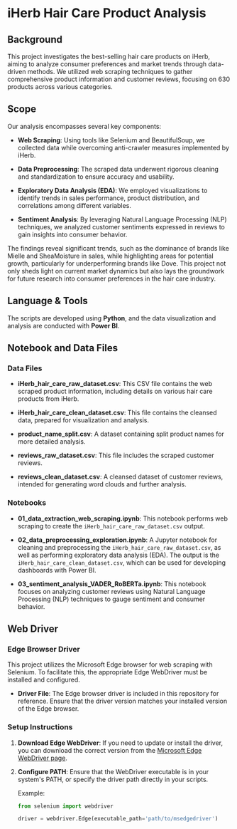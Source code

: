 # iHerb Hair Care Product Analysis

## Background
This project investigates the best-selling hair care products on iHerb, aiming to analyze consumer preferences and market trends through data-driven methods. We utilized web scraping techniques to gather comprehensive product information and customer reviews, focusing on 630 products across various categories.

## Scope
Our analysis encompasses several key components:

- **Web Scraping**: Using tools like Selenium and BeautifulSoup, we collected data while overcoming anti-crawler measures implemented by iHerb.
  
- **Data Preprocessing**: The scraped data underwent rigorous cleaning and standardization to ensure accuracy and usability.
  
- **Exploratory Data Analysis (EDA)**: We employed visualizations to identify trends in sales performance, product distribution, and correlations among different variables.
  
- **Sentiment Analysis**: By leveraging Natural Language Processing (NLP) techniques, we analyzed customer sentiments expressed in reviews to gain insights into consumer behavior.

The findings reveal significant trends, such as the dominance of brands like Mielle and SheaMoisture in sales, while highlighting areas for potential growth, particularly for underperforming brands like Dove. This project not only sheds light on current market dynamics but also lays the groundwork for future research into consumer preferences in the hair care industry.

## Language & Tools
The scripts are developed using **Python**, and the data visualization and analysis are conducted with **Power BI**.

## Notebook and Data Files

### Data Files
- **iHerb_hair_care_raw_dataset.csv**: This CSV file contains the web scraped product information, including details on various hair care products from iHerb.

- **iHerb_hair_care_clean_dataset.csv**: This file contains the cleansed data, prepared for visualization and analysis.

- **product_name_split.csv**: A dataset containing split product names for more detailed analysis.

- **reviews_raw_dataset.csv**: This file includes the scraped customer reviews.

- **reviews_clean_dataset.csv**: A cleansed dataset of customer reviews, intended for generating word clouds and further analysis.

### Notebooks
- **01_data_extraction_web_scraping.ipynb**: This notebook performs web scraping to create the `iHerb_hair_care_raw_dataset.csv` output.

- **02_data_preprocessing_exploration.ipynb**: A Jupyter notebook for cleaning and preprocessing the `iHerb_hair_care_raw_dataset.csv`, as well as performing exploratory data analysis (EDA). The output is the `iHerb_hair_care_clean_dataset.csv`, which can be used for developing dashboards with Power BI.

- **03_sentiment_analysis_VADER_RoBERTa.ipynb**: This notebook focuses on analyzing customer reviews using Natural Language Processing (NLP) techniques to gauge sentiment and consumer behavior.

## Web Driver

### Edge Browser Driver
This project utilizes the Microsoft Edge browser for web scraping with Selenium. To facilitate this, the appropriate Edge WebDriver must be installed and configured.

- **Driver File**: The Edge browser driver is included in this repository for reference. Ensure that the driver version matches your installed version of the Edge browser.

### Setup Instructions
1. **Download Edge WebDriver**: If you need to update or install the driver, you can download the correct version from the [Microsoft Edge WebDriver page](https://developer.microsoft.com/en-us/microsoft-edge/tools/webdriver/).

2. **Configure PATH**: Ensure that the WebDriver executable is in your system's PATH, or specify the driver path directly in your scripts.
   
   Example:
   ```python
   from selenium import webdriver

   driver = webdriver.Edge(executable_path='path/to/msedgedriver')
